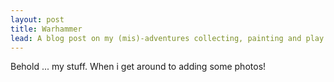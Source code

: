 ```yaml
---
layout: post
title: Warhammer
lead: A blog post on my (mis)-adventures collecting, painting and play Warhammer Age of Sigmar
---
```


Behold ... my stuff. When i get around to adding some photos!